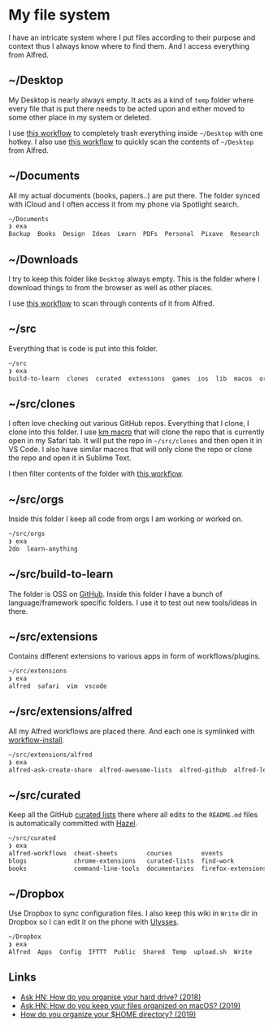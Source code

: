 # My file system

I have an intricate system where I put files according to their purpose and context thus I always know where to find them. And I access everything from Alfred.

## ~/Desktop

My Desktop is nearly always empty. It acts as a kind of `temp` folder where every file that is put there needs to be acted upon and either moved to some other place in my system or deleted.

I use [this workflow](https://github.com/nikitavoloboev/small-workflows/tree/master/clean-folders#readme) to completely trash everything inside `~/Desktop` with one hotkey. I also use [this workflow](https://github.com/nikitavoloboev/small-workflows/blob/master/augmentations/Directory%20watches.alfredworkflow?raw=true) to quickly scan the contents of `~/Desktop` from Alfred.

## ~/Documents

All my actual documents (books, papers..) are put there. The folder synced with iCloud and I often access it from my phone via Spotlight search.

```Bash
~/Documents
❯ exa
Backup  Books  Design  Ideas  Learn  PDFs  Personal  Pixave  Research  Videos  Zoom
```

## ~/Downloads

I try to keep this folder like `Desktop` always empty. This is the folder where I download things to from the browser as well as other places.

I use [this workflow](https://github.com/nikitavoloboev/small-workflows/blob/master/augmentations/Recent%20Downloads.alfredworkflow?raw=true) to scan through contents of it from Alfred.

## ~/src

Everything that is code is put into this folder.

```Bash
~/src
❯ exa
build-to-learn  clones  curated  extensions  games  ios  lib  macos  orgs  personal  web
```

## ~/src/clones

I often love checking out various GitHub repos. Everything that I clone, I clone into this folder. I use [km macro](https://medium.com/@nikitavoloboev/insta-cloning-ff5f38eb1d32) that will clone the repo that is currently open in my Safari tab. It will put the repo in `~/src/clones` and then open it in VS Code. I also have similar macros that will only clone the repo or clone the repo and open it in Sublime Text.

I then filter contents of the folder with [this workflow](https://github.com/nikitavoloboev/small-workflows/blob/master/augmentations/Directory%20watches.alfredworkflow?raw=true).

## ~/src/orgs

Inside this folder I keep all code from orgs I am working or worked on.

```Bash
~/src/orgs
❯ exa
2do  learn-anything
```

## ~/src/build-to-learn

The folder is OSS on [GitHub](https://github.com/nikitavoloboev/build-to-learn). Inside this folder I have a bunch of language/framework specific folders. I use it to test out new tools/ideas in there.

## ~/src/extensions

Contains different extensions to various apps in form of workflows/plugins.

```Bash
~/src/extensions
❯ exa
alfred  safari  vim  vscode
```

## ~/src/extensions/alfred

All my Alfred workflows are placed there. And each one is symlinked with [workflow-install](https://gist.github.com/deanishe/35faae3e7f89f629a94e).

```Bash
~/src/extensions/alfred
❯ exa
alfred-ask-create-share  alfred-awesome-lists  alfred-github  alfred-learn-anything  alfred-my-mind  alfred-npm  alfred-pocket  alfred-timer  alfred-trello  alfred-web-searches  small-workflows
```

## ~/src/curated

Keep all the GitHub [curated lists](https://github.com/learn-anything/curated-lists#readme) there where all edits to the `README.md` files is automatically committed with [Hazel](../macOS/apps/hazel.md).

```bash
~/src/curated
❯ exa
alfred-workflows  cheat-sheets        courses        events              forums        humans      movies       privacy-respecting     quotes           safari-extensions  stack-exchange  tv-series
blogs             chrome-extensions   curated-lists  find-work           games         ios-apps    newsletters  programming-languages  reddit           slack-groups       talks           websites
books             command-line-tools  documentaries  firefox-extensions  github-stars  macos-apps  podcasts     quora                  research-papers  spectrum           telegram        youtube
```

## ~/Dropbox

Use Dropbox to sync configuration files. I also keep this wiki in `Write` dir in Dropbox so I can edit it on the phone with [Ulysses](https://ulysses.app).

```bash
~/Dropbox
❯ exa
Alfred  Apps  Config  IFTTT  Public  Shared  Temp  upload.sh  Write
```

## Links

- [Ask HN: How do you organise your hard drive? (2018)](https://news.ycombinator.com/item?id=18836472)
- [Ask HN: How do you keep your files organized on macOS? (2019)](https://news.ycombinator.com/item?id=19327264)
- [How do you organize your \$HOME directory? (2019)](https://lobste.rs/s/zpw6py/how_do_you_organize_your_home_directory)
